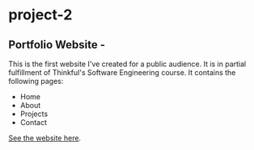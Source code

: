 # project-2
## Portfolio Website -
This is the first website I've created for a public audience. It is in partial fulfillment of Thinkful's Software Engineering course.
It contains the following pages:
* Home
* About
* Projects
* Contact

[See the website here](https://jt-martin.com/). 
